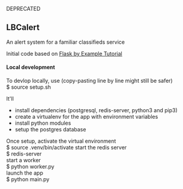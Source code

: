 DEPRECATED

## LBCalert

An alert system for a familiar classifieds service

Initial code based on [Flask by Example Tutorial](https://realpython.com/flask-by-example-part-1-project-setup)

#### Local development

To devlop locally, use (copy-pasting line by line might still be safer)  
$ source setup.sh

It'll
- install dependencies (postgresql, redis-server, python3 and pip3)
- create a virtualenv for the app with environment variables
- install python modules
- setup the postgres database

Once setup, activate the virtual environment  
$ source .venv/bin/activate
start the redis server  
$ redis-server  
start a worker  
$ python worker.py  
launch the app  
$ python main.py  
